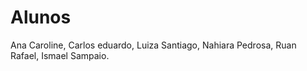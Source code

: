 # Alunos 
Ana Caroline,
Carlos eduardo,
Luiza Santiago,
Nahiara Pedrosa,
Ruan Rafael,
Ismael Sampaio.

